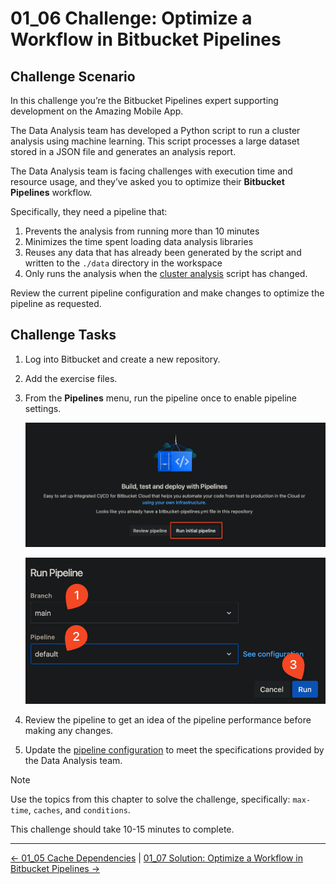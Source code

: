 # 01_06 Challenge: Optimize a Workflow in Bitbucket Pipelines

## Challenge Scenario

In this challenge you’re the Bitbucket Pipelines expert supporting development on the Amazing Mobile App.

The Data Analysis team has developed a Python script to run a cluster analysis using machine learning. This script processes a large dataset stored in a JSON file and generates an analysis report.

The Data Analysis team is facing challenges with execution time and resource usage, and they’ve asked you to optimize their **Bitbucket Pipelines** workflow.

Specifically, they need a pipeline that:

1. Prevents the analysis from running more than 10 minutes
1. Minimizes the time spent loading data analysis libraries
1. Reuses any data that has already been generated by the script and written to the `./data` directory in the workspace
1. Only runs the analysis when the [cluster analysis](./cluster_analysis.py) script has changed.

Review the current pipeline configuration and make changes to optimize the pipeline as requested.

## Challenge Tasks

1. Log into Bitbucket and create a new repository.
1. Add the exercise files.
1. From the **Pipelines** menu, run the pipeline once to enable pipeline settings.

    ![Run initial pipeline, step 1](./images/SCR-20250103-trnw-run-initial-pipeline-1.png)

    ![Run initial pipeline, step 2](./images/SCR-20250103-trwv-run-initial-pipeline-2.png)

1. Review the pipeline to get an idea of the pipeline performance before making any changes.
1. Update the [pipeline configuration](./bitbucket-pipelines.yml) to meet the specifications provided by the Data Analysis team.

> [!NOTE]
> Use the topics from this chapter to solve the challenge, specifically: `max-time`, `caches`, and `conditions`.

This challenge should take 10-15 minutes to complete.

<!-- FooterStart -->
---
[← 01_05 Cache Dependencies](../01_05_cache_dependencies/README.md) | [01_07 Solution: Optimize a Workflow in Bitbucket Pipelines →](../01_07_solution_optimize_a_pipeline/README.md)
<!-- FooterEnd -->

